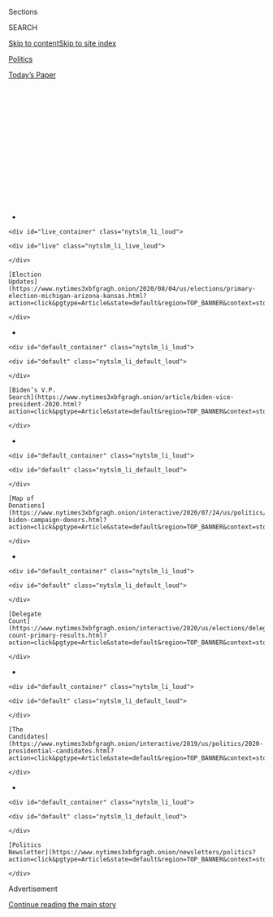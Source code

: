 <div id="app">

<div>

<div>

<div>

<div class="NYTAppHideMasthead css-1q2w90k e1suatyy0">

<div class="section css-ui9rw0 e1suatyy2">

<div class="css-eph4ug er09x8g0">

<div class="css-6n7j50">

</div>

<span class="css-1dv1kvn">Sections</span>

<div class="css-10488qs">

<span class="css-1dv1kvn">SEARCH</span>

</div>

[Skip to content](#site-content)[Skip to site
index](#site-index)

</div>

<div id="masthead-section-label" class="css-1wr3we4 eaxe0e00">

[Politics](https://www.nytimes3xbfgragh.onion/section/politics)

</div>

<div class="css-10698na e1huz5gh0">

</div>

</div>

<div id="masthead-bar-one" class="section hasLinks css-15hmgas e1csuq9d3">

<div class="css-uqyvli e1csuq9d0">

</div>

<div class="css-1uqjmks e1csuq9d1">

</div>

<div class="css-9e9ivx">

[](https://myaccount.nytimes3xbfgragh.onion/auth/login?response_type=cookie&client_id=vi)

</div>

<div class="css-1bvtpon e1csuq9d2">

[Today’s
Paper](https://www.nytimes3xbfgragh.onion/section/todayspaper)

</div>

</div>

</div>

</div>

<div data-aria-hidden="false">

<div id="site-content" data-role="main">

<div>

<div class="css-1aor85t" style="opacity:0.000000001;z-index:-1;visibility:hidden">

<div class="css-1hqnpie">

<div class="css-epjblv">

<span class="css-17xtcya">[Politics](/section/politics)</span><span class="css-x15j1o">|</span><span class="css-fwqvlz">The
Most Powerful People in American Politics Are Over
65</span>

</div>

<div class="css-k008qs">

<div class="css-1iwv8en">

<span class="css-18z7m18"></span>

<div>

</div>

</div>

<span class="css-1n6z4y">https://nyti.ms/3bojg3g</span>

<div class="css-1705lsu">

<div class="css-4xjgmj">

<div class="css-4skfbu" data-role="toolbar" data-aria-label="Social Media Share buttons, Save button, and Comments Panel with current comment count" data-testid="share-tools">

  - 
  - 
  - 
  - 
    
    <div class="css-6n7j50">
    
    </div>

  - 
  - 

</div>

</div>

</div>

</div>

</div>

</div>

<div id="NYT_TOP_BANNER_REGION" class="css-13pd83m">

<div>

<div id="styln-elections-notifications-menu" class="section interactive-content interactive-size-medium css-1edisqu">

<div class="css-17ih8de interactive-body">

<div class="nytslm_innerContainer" data-aria-live="polite">

<div class="nytslm_title">

</div>

  - 
    
    <div id="live_container" class="nytslm_li_loud">
    
    <div id="live" class="nytslm_li_live_loud">
    
    </div>
    
    [Election
    Updates](https://www.nytimes3xbfgragh.onion/2020/08/04/us/elections/primary-election-michigan-arizona-kansas.html?action=click&pgtype=Article&state=default&region=TOP_BANNER&context=storylines_menu)
    
    </div>

  - 
    
    <div id="default_container" class="nytslm_li_loud">
    
    <div id="default" class="nytslm_li_default_loud">
    
    </div>
    
    [Biden’s V.P.
    Search](https://www.nytimes3xbfgragh.onion/article/biden-vice-president-2020.html?action=click&pgtype=Article&state=default&region=TOP_BANNER&context=storylines_menu)
    
    </div>

  - 
    
    <div id="default_container" class="nytslm_li_loud">
    
    <div id="default" class="nytslm_li_default_loud">
    
    </div>
    
    [Map of
    Donations](https://www.nytimes3xbfgragh.onion/interactive/2020/07/24/us/politics/trump-biden-campaign-donors.html?action=click&pgtype=Article&state=default&region=TOP_BANNER&context=storylines_menu)
    
    </div>

  - 
    
    <div id="default_container" class="nytslm_li_loud">
    
    <div id="default" class="nytslm_li_default_loud">
    
    </div>
    
    [Delegate
    Count](https://www.nytimes3xbfgragh.onion/interactive/2020/us/elections/delegate-count-primary-results.html?action=click&pgtype=Article&state=default&region=TOP_BANNER&context=storylines_menu)
    
    </div>

  - 
    
    <div id="default_container" class="nytslm_li_loud">
    
    <div id="default" class="nytslm_li_default_loud">
    
    </div>
    
    [The
    Candidates](https://www.nytimes3xbfgragh.onion/interactive/2019/us/politics/2020-presidential-candidates.html?action=click&pgtype=Article&state=default&region=TOP_BANNER&context=storylines_menu)
    
    </div>

  - 
    
    <div id="default_container" class="nytslm_li_loud">
    
    <div id="default" class="nytslm_li_default_loud">
    
    </div>
    
    [Politics
    Newsletter](https://www.nytimes3xbfgragh.onion/newsletters/politics?action=click&pgtype=Article&state=default&region=TOP_BANNER&context=storylines_menu)
    
    </div>

</div>

</div>

</div>

</div>

</div>

<div id="top-wrapper" class="css-1sy8kpn">

<div id="top-slug" class="css-l9onyx">

Advertisement

</div>

[Continue reading the main
story](#after-top)

<div class="ad top-wrapper" style="text-align:center;height:100%;display:block;min-height:250px">

<div id="top" class="place-ad" data-position="top" data-size-key="top">

</div>

</div>

<div id="after-top">

</div>

</div>

<div>

<div id="sponsor-wrapper" class="css-1hyfx7x">

<div id="sponsor-slug" class="css-19vbshk">

Supported by

</div>

[Continue reading the main
story](#after-sponsor)

<div id="sponsor" class="ad sponsor-wrapper" style="text-align:center;height:100%;display:block">

</div>

<div id="after-sponsor">

</div>

</div>

<div class="css-186x18t">

</div>

<div class="css-1vkm6nb ehdk2mb0">

# The Most Powerful People in American Politics Are Over 65

</div>

President Trump is 73. His leading rival is 77. And many of their
strongest supporters — vulnerable to the coronavirus but enormously
influential politically — are eligible for Social Security.

<div class="css-79elbk" data-testid="photoviewer-wrapper">

<div class="css-z3e15g" data-testid="photoviewer-wrapper-hidden">

</div>

<div class="css-1a48zt4 ehw59r15" data-testid="photoviewer-children">

![<span class="css-16f3y1r e13ogyst0" data-aria-hidden="true">Joseph R.
Biden Jr. at a rally in Las Vegas in February. His rapport with older
voters helped him catapult to the front of the Democratic presidential
race.</span><span class="css-cnj6d5 e1z0qqy90" itemprop="copyrightHolder"><span class="css-1ly73wi e1tej78p0">Credit...</span><span><span>Bridget
Bennett for The New York
Times</span></span></span>](https://static01.graylady3jvrrxbe.onion/images/2020/03/25/us/politics/00gerontocracy/merlin_168947532_24bee1ea-d0e3-4470-b84d-76db18bd3c53-articleLarge.jpg?quality=75&auto=webp&disable=upscale)

</div>

</div>

<div class="css-18e8msd">

<div class="css-pdw9fk epjyd6m0">

<div class="css-1txwxcy ey68jwv0" data-aria-hidden="true">

[![Katie
Glueck](https://static01.graylady3jvrrxbe.onion/images/2020/01/29/reader-center/author-katie-glueck/author-katie-glueck-thumbLarge.png
"Katie Glueck")](https://www.nytimes3xbfgragh.onion/by/katie-glueck)[![Sabrina
Tavernise](https://static01.graylady3jvrrxbe.onion/images/2018/06/13/multimedia/author-sabrina-tavernise/author-sabrina-tavernise-thumbLarge.jpg
"Sabrina Tavernise")](https://www.nytimes3xbfgragh.onion/by/sabrina-tavernise)

</div>

<div class="css-1baulvz">

By [<span class="css-1baulvz" itemprop="name">Katie
Glueck</span>](https://www.nytimes3xbfgragh.onion/by/katie-glueck) and
[<span class="css-1baulvz last-byline" itemprop="name">Sabrina
Tavernise</span>](https://www.nytimes3xbfgragh.onion/by/sabrina-tavernise)

</div>

</div>

  - March 27,
    2020

  - 
    
    <div class="css-4xjgmj">
    
    <div class="css-d8bdto" data-role="toolbar" data-aria-label="Social Media Share buttons, Save button, and Comments Panel with current comment count" data-testid="share-tools">
    
      - 
      - 
      - 
      - 
        
        <div class="css-6n7j50">
        
        </div>
    
      - 
      - 
    
    </div>
    
    </div>

</div>

</div>

<div class="section meteredContent css-1r7ky0e" name="articleBody" itemprop="articleBody">

<div class="css-1fanzo5 StoryBodyCompanionColumn">

<div class="css-53u6y8">

LAS VEGAS — [Joseph R. Biden
Jr.](https://www.nytimes3xbfgragh.onion/interactive/2020/us/elections/joe-biden.html)
wasn’t accustomed to overflow audiences.

It was a Tuesday evening in February and Mr. Biden had limped into Las
Vegas, bruised from his disappointing showings in the Iowa and New
Hampshire nominating contests. But at Harbor Palace Seafood Restaurant,
a dim sum spot here, a crowd of retirees had packed in to see the
77-year-old former vice president, forming a line that snaked out the
door.

“I don’t like Warren and I don’t like Bernie because they want ‘Medicare
for all,’” said Alan Davis, 80, dismissing the single-payer health care
system promoted by Senator [Bernie
Sanders](https://www.nytimes3xbfgragh.onion/interactive/2020/us/elections/bernie-sanders.html),
78. “I’m totally against it. I have a good health plan.”

Mr. Biden is “really human. He can feel how an ordinary person feels,”
said Minerva Honkala, a retired teacher who identified herself as
“65-plus.”

Mr. Biden’s ability to connect with Ms. Honkala’s age group — through
his résumé and more centrist tendencies, his talk of shared values and
his perceived general election promise — helped him regain his footing
in Nevada, surge to victory in South Carolina and catapult to his perch
as the likely Democratic nominee. It was a rapid reversal of fortunes
fueled by overwhelming support first from older black voters and,
ultimately, from older voters more broadly, a key part of his larger
coalition.

</div>

</div>

<div class="css-1fanzo5 StoryBodyCompanionColumn">

<div class="css-53u6y8">

Now that age group is top of mind for many Americans as the nation
confronts the staggering costs of [the coronavirus
crisis](https://www.nytimes3xbfgragh.onion/news-event/coronavirus). It’s
a vulnerable population in terms of the outbreak — and has become the
focus of the public conversation. Health officials are pleading for
young people to stay home to protect their parents and grandparents,
while in Texas, Dan Patrick, the Republican lieutenant governor,
[suggested
that](https://www.nytimes3xbfgragh.onion/2020/03/24/us/coronavirus-texas-patrick-abbott.html)
older people might be willing to take risks in order to protect the
economy, sparking a national controversy.

But politically, the primary results this election season have
highlighted the extraordinary, sustained power of older Americans: Exit
polls, surveys and interviews with political strategists and
demographers show that the concerns and preferences of these voters have
played a critical role in defining the trajectory of the Democratic race
so far, and are poised to do so in the general election as well.

In Florida, a state with a significant retiree population, Mr. Biden
[won the Democratic primary last week
by](https://www.nytimes3xbfgragh.onion/interactive/2020/03/17/us/elections/results-florida-president-democrat-primary-election.html)
nearly 40 percentage points, a reflection of both his momentum in the
race and his strength with constituencies including more moderate Latino
voters, African-Americans and college-educated white suburbanites. Among
voters aged 65 and over, Mr. Biden’s advantage was even starker: He was
the choice of 70 percent of those voters, while 5 percent said the same
of Mr. Sanders, according to a National Election Pool pre-election
survey of Florida voters.

“Older voters, after African-American voters, have been the single most
important constituency for Joe Biden,” said Celinda Lake, a veteran
Democratic pollster and political strategist who works with the Biden
team but spoke in her personal capacity.

Younger voters have had “tremendous influence” in shaping the contours
of the Democratic debate, pushing boldly progressive ideas on matters
like<span class="css-8l6xbc evw5hdy0"> </span>student loan debt reform
to the fore, said John Della Volpe, the director of polling at Harvard
Kennedy School’s Institute of Politics.

</div>

</div>

<div class="css-1fanzo5 StoryBodyCompanionColumn">

<div class="css-53u6y8">

When it comes to electoral outcomes, however, young people are being
outflanked: “Rather than increasing their influence in 2020, what’s
happened is, their parents and grandparents have increased their
influence,” he
said.

<div id="NYT_MAIN_CONTENT_1_REGION" class="css-9tf9ac">

<div>

<div id="styln-nfldraft-updates-block" class="section interactive-content interactive-size-medium css-1ftcdic">

<div class="css-17ih8de interactive-body">

<div id="styln-briefing-block" data-asset-id="">

<div class="briefing-block-header-section">

# [Latest Updates: 2020 Election](https://www.nytimes3xbfgragh.onion/2020/08/04/us/elections/primary-election-michigan-arizona-kansas.html?action=click&pgtype=Article&state=default&region=MAIN_CONTENT_1&context=storylines_live_updates)

<div class="briefing-block-ts">

Updated 2020-08-04T19:43:49.779Z

</div>

</div>

  - [Two G.O.P. Senate primaries offer — what else? — a test of loyalty
    to
    Trump.](https://www.nytimes3xbfgragh.onion/2020/08/04/us/elections/primary-election-michigan-arizona-kansas.html?action=click&pgtype=Article&state=default&region=MAIN_CONTENT_1&context=storylines_live_updates#link-3924dd44)
  - [President Trump is suddenly a big supporter of mail-in voting — in
    Florida.](https://www.nytimes3xbfgragh.onion/2020/08/04/us/elections/primary-election-michigan-arizona-kansas.html?action=click&pgtype=Article&state=default&region=MAIN_CONTENT_1&context=storylines_live_updates#link-32b39e33)
  - [Election experts warn Congress about widespread disenfranchisement
    of voters of color in
    November.](https://www.nytimes3xbfgragh.onion/2020/08/04/us/elections/primary-election-michigan-arizona-kansas.html?action=click&pgtype=Article&state=default&region=MAIN_CONTENT_1&context=storylines_live_updates#link-6d019753)

<div class="briefing-block-footer">

<div class="briefing-block-footer-meta">

[See more
updates](https://www.nytimes3xbfgragh.onion/2020/08/04/us/elections/primary-election-michigan-arizona-kansas.html?action=click&pgtype=Article&state=default&region=MAIN_CONTENT_1&context=storylines_live_updates)

</div>

</div>

</div>

</div>

</div>

</div>

</div>

Those Democratic grandparents, especially, tend to be more moderate,
more swayed by traditional government experience and more keenly focused
on the tactics they believe are needed to defeat President Trump,
strategists and pollsters said.

Mr. Biden, who once faced significant competition for older Americans,
emerged in recent weeks as the dominant front-runner among those highly
committed Democratic voters who have now helped bring him to the cusp of
his party’s presidential nomination.

Older voters have punched above their political weight for years, with
turnout among those 65 and older often double, or more, that of the
youngest voters. As Americans age and become more rooted in their
communities, political participation tends to rise with their stake in
society.

Even in the midterm elections in 2018, hailed as a high-water mark for
youth voting because the share of 18- to 24-year-olds nearly doubled
from the previous midterm election, the gap with older voters remained
about the same. About 66 percent of eligible older people turned out,
compared with about 36 percent of 18- to 24-year-olds, said William
Frey, a demographer at the Brookings Institution.

“There’s no magic age for becoming a regular voter,” said Carroll
Doherty, the director of political research at the Pew Research Center.
“But when people move into their 40s, that’s when you see voter
turnout grow.”

Certainly, Mr. Sanders, the overwhelming favorite with younger voters,
is continuing to campaign. And while the Vermont senator [has
acknowledged](https://www.nytimes3xbfgragh.onion/2020/03/04/us/politics/bernie-sanders-young-voter-turnout.html)
that younger voters did not appear to turn out at the rate he had hoped
for, polls and exit surveys show that Mr. Biden faces major challenges
with that constituency, a liberal slice of the electorate that, his
advisers acknowledge, he will need to energize if he is the nominee.

</div>

</div>

<div class="css-1fanzo5 StoryBodyCompanionColumn">

<div class="css-53u6y8">

His standing with older voters is also poised to look different in a
general election, where that demographic is again influential — but
traditionally has tilted much more conservative.

“The irony is that the pattern is about to reverse in the general,” Ms.
Lake said, pointing to Mr. Trump’s overall strength with older voters,
even as she added that “Donald Trump is despised by younger voters.”

The virus has thrown politics completely, and unpredictably, up in the
air. What will happen in Florida’s retirement communities — some of the
most vulnerable in the nation to the virus — if Mr. Trump’s [push to
reopen the country
fast](https://www.nytimes3xbfgragh.onion/2020/03/23/business/trump-coronavirus-economy.html)
comes to pass? It’s a question with potentially partisan implications.

Older people have long leaned Republican. A majority have chosen
Republicans in four of the last seven presidential elections, according
to Mr. Frey. In recent years they have also become more demographically
distinct from the rest of the country: About 78 percent of eligible
senior voters are white, compared with just 67 percent of eligible
voters in the country as a whole.

Older voters favored Mr. Trump in 2016. In Pennsylvania, they preferred
him by a 10-point margin, Mr. Frey said. In all, 52 percent of older
people — and 58 percent of white seniors — voted for Mr. Trump in 2016,
Mr. Frey said.

Seniors also show up, particularly in swing states. In the Midwestern
states of Michigan and Wisconsin in 2016, turnout among older voters was
higher than the national average for that age group, according to Mr.
Frey. In Michigan, for example, 74 percent of older eligible voters
turned out, compared with just 38 percent of 18- to 24-year-old eligible
voters.

</div>

</div>

<div class="css-79elbk" data-testid="photoviewer-wrapper">

<div class="css-z3e15g" data-testid="photoviewer-wrapper-hidden">

</div>

<div class="css-1a48zt4 ehw59r15" data-testid="photoviewer-children">

![<span class="css-16f3y1r e13ogyst0" data-aria-hidden="true">Supporters
for Senator Bernie Sanders at a campaign rally in Detroit this month.
Younger voters have overwhelmingly chosen him over Mr. Biden in the
primary
race.</span><span class="css-cnj6d5 e1z0qqy90" itemprop="copyrightHolder"><span class="css-1ly73wi e1tej78p0">Credit...</span><span>Allison
Farrand for The New York
Times</span></span>](https://static01.graylady3jvrrxbe.onion/images/2020/03/25/us/politics/00gerontocracy/merlin_170134227_7f6c3bc4-bec2-4ecb-af85-f884d64c2690-articleLarge.jpg?quality=75&auto=webp&disable=upscale)

</div>

</div>

<div class="css-1fanzo5 StoryBodyCompanionColumn">

<div class="css-53u6y8">

This presents a challenge for Mr. Biden, should he win the nomination:
how to get younger voters — who did not prefer him to begin with — to
turn out for him, while persuading their older counterparts, who tend to
choose Republicans, to vote for him over Mr. Trump.

</div>

</div>

<div class="css-1fanzo5 StoryBodyCompanionColumn">

<div class="css-53u6y8">

In recent weeks, Mr. Biden has increased his efforts to appeal to
younger and more progressive voters, [ramping up
outreach](https://www.nytimes3xbfgragh.onion/2020/03/17/us/politics/joe-biden-democrats-liberals.html)
and embracing portions of [proposals
from](https://www.nytimes3xbfgragh.onion/2020/03/15/us/politics/biden-backs-free-college.html)
Mr. Sanders and Senator Elizabeth Warren that [take
aim](https://www.nytimes3xbfgragh.onion/2020/03/14/us/politics/biden-warren-bankruptcy.html)
at the student debt burden.

But throughout the primary contest, Mr. Biden’s most consistent
overtures were to older voters, both substantively and through explicit
and more subtle messaging.

His inaugural bus trip across Iowa was called the “No Malarkey” tour, a
phrase that struck some younger voters as dated, following Mr. Biden’s
proactive mention, in an autumn debate, of a [record
player](https://www.nytimes3xbfgragh.onion/2019/09/12/us/politics/biden-record-player.html).
It didn’t seem out of step with the older crowds at his events, where
Mr. Biden would often aim to connect over what he cast as similar
upbringings.

“The way we were raised, all of you were raised, the way I was raised,
everything’s about integrity and decency,” he said in Emmetsburg, Iowa,
in December.

On the policy front, his experience in foreign affairs and his support
for building on the Affordable Care Act while allowing Americans the
option of maintaining their private insurance resonated with older
voters.

There were “almost pragmatic, urgent worries about health care that
people want addressed in the short term,” Stanley B. Greenberg, a
longtime Democratic pollster, said when asked about the age gap at play
in the primary. Several Sanders priorities, he continued, including
“Medicare for all, climate change and student debt — almost all of
them are kind of long term.”

</div>

</div>

<div class="css-1fanzo5 StoryBodyCompanionColumn">

<div class="css-53u6y8">

Younger voters who were focused on the future, he
added,<span class="css-8l6xbc evw5hdy0"> </span>“have more space to deal
with it.”

Mr. Biden struggled in Iowa and New Hampshire, when he faced a crowded
primary field and significant competition for many demographics. Over
the summer and into the fall,<span class="css-8l6xbc evw5hdy0">
</span>older people often [voiced
concerns](https://www.nytimes3xbfgragh.onion/2019/07/29/us/politics/joe-biden-age.html)
about Mr. Biden’s sharpness and stamina. Voters who were close to Mr.
Biden’s age were often keenly aware of their own limitations — and some
worried about whether he faced the same challenges they did.

“Early on, they weren’t sold on Joe Biden,” said Patrick Murray,
director of the Monmouth University Polling Institute. “Many of them
felt he was too
old.”

</div>

</div>

<div class="css-79elbk" data-testid="photoviewer-wrapper">

<div class="css-z3e15g" data-testid="photoviewer-wrapper-hidden">

</div>

<div class="css-1a48zt4 ehw59r15" data-testid="photoviewer-children">

<div class="css-1xdhyk6 erfvjey0">

<span class="css-1ly73wi e1tej78p0">Image</span>

<div class="css-zjzyr8">

<div data-testid="lazyimage-container" style="height:257.77777777777777px">

</div>

</div>

</div>

<span class="css-16f3y1r e13ogyst0" data-aria-hidden="true">Voters on
primary day in Columbia, S.C., last month. Mr. Biden’s victory in South
Carolina, powered partly by older black voters, jump-started his
struggling
campaign. </span><span class="css-cnj6d5 e1z0qqy90" itemprop="copyrightHolder"><span class="css-1ly73wi e1tej78p0">Credit...</span><span>Travis
Dove for The New York Times</span></span>

</div>

</div>

<div class="css-1fanzo5 StoryBodyCompanionColumn">

<div class="css-53u6y8">

Those voters, he said, were also drawn to candidates like Senator Amy
Klobuchar of Minnesota or former Mayor Pete Buttigieg of South Bend,
Ind. But as those candidates dropped out and endorsed Mr. Biden on the
eve of Super Tuesday, he shored up his strength with older white voters,
while his appeal to older black voters continued apace: He went on to
win the support of a stunning 94 percent of black voters over the age of
60 in Mississippi, according to exit polls.

Older Americans will soon be even more important. Mr. Frey noted that
the large “Baby Boom” generation has only just begun entering the older
American voting bloc. He [has
calculated](https://academic.oup.com/ppar/article/28/1/9/4958149) that
the number of senior eligible voters will rise to 68 million in 2028
from 47 million in 2016.

“The second half of the boomer generation has yet to turn 65,” he said.
“When more of them do, they are going to make this older voting bloc
even more prized, especially in the northern swing states like Iowa,
Wisconsin, Michigan and Pennsylvania.”

Mr. Biden, who was born in Scranton, Pa., and emphasizes his
working-class roots, is not ceding those voters, and his allies argue
that his strong performance with older voters in the primary signals an
ability to cut into what has historically been a Republican advantage in
the general election.

</div>

</div>

<div class="css-1fanzo5 StoryBodyCompanionColumn">

<div class="css-53u6y8">

Andrew Bates, a spokesman for the Biden campaign, said that Mr. Biden
would offer a clear contrast with Mr. Trump’s record on health care and
[social safety net
matters](https://www.nytimes3xbfgragh.onion/2020/01/22/us/politics/medicare-trump.html),
promising that “older Americans will remember whose values align with
theirs this fall.” Sarah Matthews, a spokeswoman for the Trump campaign,
defended that record, calling Mr. Trump a “proven champion for seniors”
— a sign of possible clashes to come.

But first, there is still a primary contest, and the age gap between Mr.
Biden and Mr. Sanders has been on vivid display all year. The senator
favored large rallies that attracted devoted young people, while Mr.
Biden’s events, even in his strongest states, tended to be smaller, with
crowds that tilted older.

Now, because the coronavirus outbreak forced an end to traditional
campaigning, Mr. Biden’s efforts to reach voters — old and young — are
typically online anyway.

He and his team are working on a podcast and he has hosted a virtual
happy hour with younger supporters — but his efforts have [faced
technological
difficulties](https://www.nytimes3xbfgragh.onion/2020/03/13/us/politics/joe-biden-digital-campaign.html),
and Mr. Biden has admitted it is challenging to adjust.

“As you can tell,” he wrote in a newsletter on Wednesday, “I’m still
getting used to this virtual world we’re campaigning
in.”

</div>

</div>

<div>

</div>

</div>

<div>

</div>

<div>

</div>

<div id="NYT_BELOW_MAIN_CONTENT_REGION">

<div>

<div id="STLYN_guide_v1_STYLN_guide_a" class="section css-l08pwh interactive-content interactive-size-medium">

<div class="css-17ih8de interactive-body">

<div class="g-story g-freebird g-max-limit" data-preview-slug="styln-scroll-guide">

</div>

<div id="g-electionguide-id" class="g-electionguide">

<div class="g-electionguide-container">

<div class="g-electionguide-wrapper">

<div class="g-electionguide-logo">

</div>

# Our 2020 Election Guide

Updated Aug. 4, 2020

  - 
    
    -----
    
    ## The Latest
    
      - Five states are holding primary elections Tuesday, with voters
        in Arizona, Kansas, Michigan, Missouri and Washington State
        choosing nominees for Congress and local offices. [Follow live
        election updates
        here.](https://www.nytimes3xbfgragh.onion/2020/08/04/us/elections/primary-election-michigan-arizona-kansas.html?action=click&pgtype=Article&state=default&region=BELOW_MAIN_CONTENT&context=storylines_guide)

  - 
    
    -----
    
    ## Biden’s V.P. Search
    
      - [Here are 13
        women](https://www.nytimes3xbfgragh.onion/article/biden-vice-president-2020.html?action=click&pgtype=Article&state=default&region=BELOW_MAIN_CONTENT&context=storylines_guide)
        who have been under consideration to be Joe Biden’s running
        mate, and why each might be chosen — and might not be.

  - 
    
    -----
    
    ## Keep Up With Our Coverage
    
      - Get an
        [email](https://www.nytimes3xbfgragh.onion/newsletters/politics?action=click&pgtype=Article&state=default&region=BELOW_MAIN_CONTENT&context=storylines_guide)
        recapping the day’s news
    
    <!-- end list -->
    
      - Download our mobile app on
        [iOS](https://apps.apple.com/us/app/nytimes/id284862083?ls=1&mat_click_id=5c79ae7455014fd1bd66b5610c05b8f2-20191112-16948&referrer=mat_click_id%3D5c79ae7455014fd1bd66b5610c05b8f2-20191112-16948%26link_click_id%3D722930677036718082)
        and
        [Android](http://a.localytics.com/android?id=com.nytimes.android&referrer=utm_source%3Dother_nyt_mobile_web%26utm_medium%3DWeb%2520page%26utm_term%3DGeneral%2520Mobile%2520Page%26utm_campaign%3DNYT%2520Mobile%2520General%2520Page)
        and turn on Breaking News and Politics alerts

</div>

</div>

</div>

</div>

</div>

</div>

</div>

<div>

</div>

<div>

<div id="bottom-wrapper" class="css-1ede5it">

<div id="bottom-slug" class="css-l9onyx">

Advertisement

</div>

[Continue reading the main
story](#after-bottom)

<div id="bottom" class="ad bottom-wrapper" style="text-align:center;height:100%;display:block;min-height:90px">

</div>

<div id="after-bottom">

</div>

</div>

</div>

</div>

</div>

## Site Index

<div>

</div>

## Site Information Navigation

  - [© <span>2020</span> <span>The New York Times
    Company</span>](https://help.nytimes3xbfgragh.onion/hc/en-us/articles/115014792127-Copyright-notice)

<!-- end list -->

  - [NYTCo](https://www.nytco.com/)
  - [Contact
    Us](https://help.nytimes3xbfgragh.onion/hc/en-us/articles/115015385887-Contact-Us)
  - [Work with us](https://www.nytco.com/careers/)
  - [Advertise](https://nytmediakit.com/)
  - [T Brand Studio](http://www.tbrandstudio.com/)
  - [Your Ad
    Choices](https://www.nytimes3xbfgragh.onion/privacy/cookie-policy#how-do-i-manage-trackers)
  - [Privacy](https://www.nytimes3xbfgragh.onion/privacy)
  - [Terms of
    Service](https://help.nytimes3xbfgragh.onion/hc/en-us/articles/115014893428-Terms-of-service)
  - [Terms of
    Sale](https://help.nytimes3xbfgragh.onion/hc/en-us/articles/115014893968-Terms-of-sale)
  - [Site
    Map](https://spiderbites.nytimes3xbfgragh.onion)
  - [Help](https://help.nytimes3xbfgragh.onion/hc/en-us)
  - [Subscriptions](https://www.nytimes3xbfgragh.onion/subscription?campaignId=37WXW)

</div>

</div>

</div>

</div>
